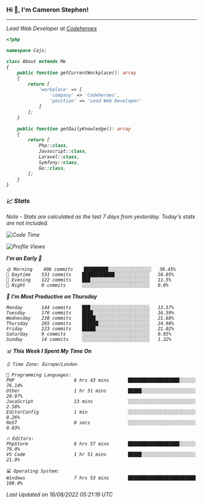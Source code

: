 ### Hi 👋, I'm Cameron Stephen!
<hr>
<p><em>Lead Web Developer at <a href="https://codeheroes.co.uk">Codeheroes</a></p>


```php
<?php

namespace Cajs;

class About extends Me
{
    public function getCurrentWorkplace(): array
    {
        return [
            'workplace' => [
                'company' => 'Codeheroes',
                'position' => 'Lead Web Developer'
            ]
        ];
    }

    public function getDailyKnowledge(): array
    {
        return [
            Php::class,
            Javascript::class,
            Laravel::class,
            Symfony::class,
            Go::class,
        ];
    }
}
```

### 📈 Stats
<p><em>Note - Stats are calculated as the last 7 days from yesterday. Today's stats are not included.</em></p>


<!--START_SECTION:waka-->
![Code Time](http://img.shields.io/badge/Code%20Time-3%2C084%20hrs%2043%20mins-blue)

![Profile Views](http://img.shields.io/badge/Profile%20Views-0-blue)

**I'm an Early 🐤** 

```text
🌞 Morning    408 commits    █████████░░░░░░░░░░░░░░░░   38.45% 
🌆 Daytime    531 commits    ████████████░░░░░░░░░░░░░   50.05% 
🌃 Evening    122 commits    ███░░░░░░░░░░░░░░░░░░░░░░   11.5% 
🌙 Night      0 commits      ░░░░░░░░░░░░░░░░░░░░░░░░░   0.0%

```
📅 **I'm Most Productive on Thursday** 

```text
Monday       144 commits    ███░░░░░░░░░░░░░░░░░░░░░░   13.57% 
Tuesday      176 commits    ████░░░░░░░░░░░░░░░░░░░░░   16.59% 
Wednesday    230 commits    █████░░░░░░░░░░░░░░░░░░░░   21.68% 
Thursday     265 commits    ██████░░░░░░░░░░░░░░░░░░░   24.98% 
Friday       223 commits    █████░░░░░░░░░░░░░░░░░░░░   21.02% 
Saturday     9 commits      ░░░░░░░░░░░░░░░░░░░░░░░░░   0.85% 
Sunday       14 commits     ░░░░░░░░░░░░░░░░░░░░░░░░░   1.32%

```


📊 **This Week I Spent My Time On** 

```text
⌚︎ Time Zone: Europe/London

💬 Programming Languages: 
PHP                      6 hrs 43 mins       ███████████████████░░░░░░   76.14% 
Other                    1 hr 51 mins        █████░░░░░░░░░░░░░░░░░░░░   20.97% 
JavaScript               13 mins             ░░░░░░░░░░░░░░░░░░░░░░░░░   2.58% 
EditorConfig             1 min               ░░░░░░░░░░░░░░░░░░░░░░░░░   0.26% 
ReST                     0 secs              ░░░░░░░░░░░░░░░░░░░░░░░░░   0.03%

🔥 Editors: 
PhpStorm                 6 hrs 57 mins       ███████████████████░░░░░░   79.0% 
VS Code                  1 hr 51 mins        █████░░░░░░░░░░░░░░░░░░░░   21.0%

💻 Operating System: 
Windows                  7 hrs 53 mins       █████████████████████████   100.0%

```


 Last Updated on 16/08/2022 05:21:19 UTC
<!--END_SECTION:waka-->
